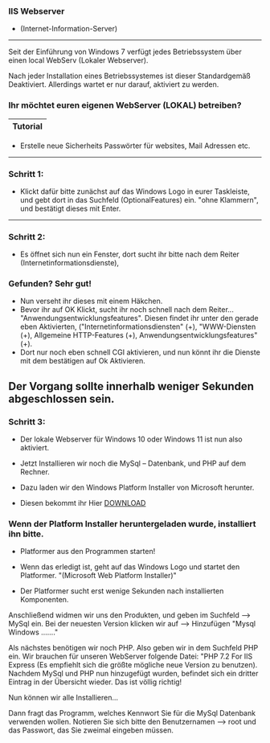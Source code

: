 ### IIS Webserver
- (Internet-Information-Server)
---
Seit der Einführung von Windows 7 verfügt jedes Betriebssystem über einen local WebServ (Lokaler Webserver). 

Nach jeder Installation eines Betriebssystemes ist dieser Standardgemäß Deaktiviert. 
Allerdings wartet er nur darauf, aktiviert zu werden.

### Ihr möchtet euren eigenen WebServer (LOKAL) betreiben?

|Tutorial|
|---|

- Erstelle neue Sicherheits Passwörter für websites, Mail Adressen etc.
---
### Schritt 1:
- Klickt dafür bitte zunächst auf das Windows Logo in eurer Taskleiste, und gebt dort in das Suchfeld (OptionalFeatures) ein. 
"ohne Klammern", und bestätigt dieses mit Enter.
---
### Schritt 2:
- Es öffnet sich nun ein Fenster, dort sucht ihr bitte nach dem Reiter (Internetinformationsdienste),

### Gefunden? Sehr gut! 

- Nun verseht ihr dieses mit einem Häkchen. 
- Bevor ihr auf OK Klickt, sucht ihr noch schnell nach dem Reiter... "Anwendungsentwicklungsfeatures". Diesen findet ihr unter den gerade eben Aktivierten, ("Internetinformationsdiensten" (+), "WWW-Diensten (+), Allgemeine HTTP-Features (+), Anwendungsentwicklungsfeatures" (+). 
- Dort nur noch eben schnell CGI aktivieren, und nun könnt ihr die Dienste mit dem bestätigen auf Ok Aktivieren.

Der Vorgang sollte innerhalb weniger Sekunden abgeschlossen sein. 
---

### Schritt 3:
- Der lokale Webserver für Windows 10 oder Windows 11 ist nun also aktiviert.
- Jetzt Installieren wir noch die MySql – Datenbank, und PHP auf dem Rechner.
 
- Dazu laden wir den Windows Platform Installer von Microsoft herunter.
- Diesen bekommt ihr Hier [DOWNLOAD](https://go.microsoft.com/fwlink/?LinkId=287166)

### Wenn der Platform Installer heruntergeladen wurde, installiert ihn bitte. 

- Platformer aus den Programmen starten!
- Wenn das erledigt ist, geht auf das Windows Logo und startet den Platformer.
"(Microsoft Web Platform Installer)"

- Der Platformer sucht erst wenige Sekunden nach installierten Komponenten.

Anschließend widmen wir uns den Produkten, und geben im Suchfeld –> MySql ein.
Bei der neuesten Version klicken wir auf –> Hinzufügen "Mysql Windows ......."

Als nächstes benötigen wir noch PHP. 
Also geben wir in dem Suchfeld PHP ein. Wir brauchen für unseren WebServer folgende Datei: "PHP 7.2 For IIS Express 
(Es empfiehlt sich die größte mögliche neue Version zu benutzen).
Nachdem MySql und PHP nun hinzugefügt wurden, befindet sich ein dritter Eintrag in der Übersicht wieder. Das ist völlig richtig!

Nun können wir alle Installieren...

Dann fragt das Programm, welches Kennwort Sie für die MySql Datenbank verwenden wollen. 
Notieren Sie sich bitte den Benutzernamen –> root und das Passwort, das Sie zweimal eingeben müssen.

